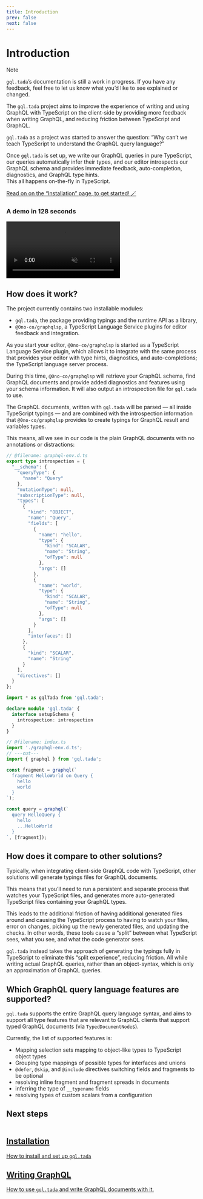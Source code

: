 ```yaml
---
title: Introduction
prev: false
next: false
---
```


# Introduction

> [!NOTE]
>
> `gql.tada`’s documentation is still a work in progress.
> If you have any feedback, feel free to let us know what you’d like to see explained or changed.

The `gql.tada` project aims to improve the experience of writing and using GraphQL
with TypeScript on the client-side by providing more feedback when writing GraphQL,
and reducing friction between TypeScript and GraphQL.

`gql.tada` as a project was started to answer the question:
“Why can’t we teach TypeScript to understand the GraphQL query language?”

Once `gql.tada` is set up, we write our GraphQL queries in pure TypeScript,
our queries automatically infer their types, and our editor introspects our
GraphQL schema and provides immediate feedback, auto-completion, diagnostics,
and GraphQL type hints.<br />
This all happens on-the-fly in TypeScript.

[Read on on the “Installation” page, to get started! 🪄](./installation)

### A demo in 128 seconds

<video controls autoplay loop muted>
  <source src="https://gql-tada-demo-video.pages.dev/demo.mp4" type="video/mp4" />
</video>

## How does it work?

The project currently contains two installable modules:

- `gql.tada`, the package providing typings and the runtime API as a library,
- `@0no-co/graphqlsp`, a TypeScript Language Service plugins for editor feedback and integration.

As you start your editor, `@0no-co/graphqlsp` is started as a TypeScript Language Service
plugin, which allows it to integrate with the same process that provides your editor
with type hints, diagnostics, and auto-completions; the TypeScript language server
process.

During this time, `@0no-co/graphqlsp` will retrieve your GraphQL schema, find GraphQL
documents and provide added diagnostics and features using your schema information.
It will also output an introspection file for `gql.tada` to use.

The GraphQL documents, written with `gql.tada` will be parsed — all inside TypeScript
typings — and are combined with the introspection information that `@0no-co/graphqlsp`
provides to create typings for GraphQL result and variables types.

This means, all we see in our code is the plain GraphQL documents with no annotations or distractions:

```ts twoslash
// @filename: graphql-env.d.ts
export type introspection = {
  "__schema": {
    "queryType": {
      "name": "Query"
    },
    "mutationType": null,
    "subscriptionType": null,
    "types": [
      {
        "kind": "OBJECT",
        "name": "Query",
        "fields": [
          {
            "name": "hello",
            "type": {
              "kind": "SCALAR",
              "name": "String",
              "ofType": null
            },
            "args": []
          },
          {
            "name": "world",
            "type": {
              "kind": "SCALAR",
              "name": "String",
              "ofType": null
            },
            "args": []
          }
        ],
        "interfaces": []
      },
      {
        "kind": "SCALAR",
        "name": "String"
      }
    ],
    "directives": []
  }
};

import * as gqlTada from 'gql.tada';

declare module 'gql.tada' {
  interface setupSchema {
    introspection: introspection
  }
}

// @filename: index.ts
import './graphql-env.d.ts';
// ---cut---
import { graphql } from 'gql.tada';

const fragment = graphql(`
  fragment HelloWorld on Query {
    hello
    world
  }
`);

const query = graphql(`
  query HelloQuery {
    hello
    ...HelloWorld
  }
`, [fragment]);
```

## How does it compare to other solutions?

Typically, when integrating client-side GraphQL code with TypeScript, other solutions
will generate typings files for GraphQL documents.

This means that you’ll need to run a persistent and separate process that watches your
TypeScript files, and generates more auto-generated TypeScript files containing your
GraphQL types.

This leads to the additional friction of having additional generated files around and
causing the TypeScript process to having to watch your files, error on changes, picking
up the newly generated files, and updating the checks. In other words, these tools cause
a “split” between what TypeScript sees, what you see, and what the code generator sees.

`gql.tada` instead takes the approach of generating the typings fully in TypeScript to
eliminate this “split experience”, reducing friction. All while writing actual GraphQL
queries, rather than an object-syntax, which is only an approximation of GraphQL queries.

## Which GraphQL query language features are supported?

`gql.tada` supports the entire GraphQL query language syntax, and aims to support all
type features that are relevant to GraphQL clients that support typed GraphQL documents
(via `TypedDocumentNode`s).

Currently, the list of supported features is:

- Mapping selection sets mapping to object-like types to TypeScript object types
- Grouping type mappings of possible types for interfaces and unions
- `@defer`, `@skip`, and `@include` directives switching fields and fragments to be optional
- resolving inline fragment and fragment spreads in documents
- inferring the type of `__typename` fields
- resolving types of custom scalars from a configuration

## Next steps

<div class="column">
    <a class="button" href="./installation">
        <h2>Installation</h2>
        <p>How to install and set up <code>gql.tada</code></p>
    </a>
    <a class="button" href="./writing-graphql">
        <h2>Writing GraphQL</h2>
        <p>How to use <code>gql.tada</code> and write GraphQL documents with it.</p>
    </a>
</div>

